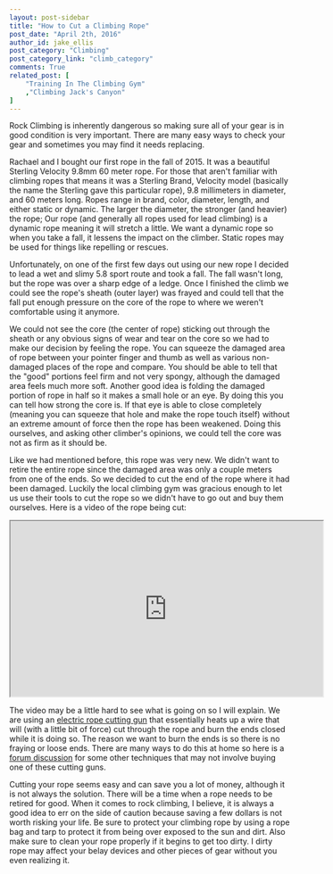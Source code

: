 ```yaml
---
layout: post-sidebar
title: "How to Cut a Climbing Rope"
post_date: "April 2th, 2016"
author_id: jake_ellis
post_category: "Climbing"
post_category_link: "climb_category"
comments: True
related_post: [
	"Training In The Climbing Gym"
	,"Climbing Jack's Canyon"
]
---
```


<p>Rock Climbing is inherently dangerous so making sure all of your gear is in good condition is very important. There are many easy ways to check your gear and sometimes you may find it needs replacing.<!--endpreview-->
</p>

<p>Rachael and I bought our first rope in the fall of 2015. It was a beautiful Sterling Velocity 9.8mm 60 meter rope. For those that aren't familiar with climbing ropes that means it was a Sterling Brand, Velocity model (basically the name the Sterling gave this particular rope), 9.8 millimeters in diameter, and 60 meters long. Ropes range in brand, color, diameter, length, and either static or dynamic. The larger the diameter, the stronger (and heavier) the rope; Our rope (and generally all ropes used for lead climbing) is a dynamic rope meaning it will stretch a little. We want a dynamic rope so when you take a fall, it lessens the impact on the climber. Static ropes may be used for things like repelling or rescues.
</p>

<p>
Unfortunately, on one of the first few days out using our new rope I decided to lead a wet and slimy 5.8 sport route and took a fall. The fall wasn't long, but the rope was over a sharp edge of a ledge. Once I finished the climb we could see the rope's sheath (outer layer) was frayed and could tell that the fall put enough pressure on the core of the rope to where we weren't comfortable using it anymore. 
</p>

<p>
We could not see the core (the center of rope) sticking out through the sheath or any obvious signs of wear and tear on the core so we had to make our decision by feeling the rope. You can squeeze the damaged area of rope between your pointer finger and thumb as well as various non-damaged places of the rope and compare. You should be able to tell that the "good" portions feel firm and not very spongy, although the damaged area feels much more soft. Another good idea is folding the damaged portion of rope in half so it makes a small hole or an eye. By doing this you can tell how strong the core is. If that eye is able to close completely (meaning you can squeeze that hole and make the rope touch itself) without an extreme amount of force then the rope has been weakened. Doing this ourselves, and asking other climber's opinions, we could tell the core was not as firm as it should be. 
</p>

<p>
Like we had mentioned before, this rope was very new. We didn't want to retire the entire rope since the damaged area was only a couple meters from one of the ends. So we decided to cut the end of the rope where it had been damaged. Luckily the local climbing gym was gracious enough to let us use their tools to cut the rope so we didn't have to go out and buy them ourselves. Here is a video of the rope being cut:
</p>

<P>
<iframe width="560" height="315" src="https://www.youtube.com/embed/?v=Qm_TYDJImyI&feature=youtu.be" allowfullscreen></iframe>
</p>

<p>
The video may be a little hard to see what is going on so I will explain. We are using an <a href="http://www.jamestowndistributors.com/userportal/product.do?part=117825&engine=adwordskeyword=product_ad&gclid=Cj0KEQjwo_y4BRD0nMnfoqqnxtEBEiQAWdA129gIpmjRlF8pm5ZgqD8ZuAgkfNuMilCCGF75N8gfypMaAvOO8P8HAQ">electric rope cutting gun</a> that essentially heats up a wire that will (with a little bit of force) cut through the rope and burn the ends closed while it is doing so. The reason we want to burn the ends is so there is no fraying or loose ends. There are many ways to do this at home so here is a <a href="https://www.mountainproject.com/v/tricks-to-cutting-rope/108288215#a_108294587">forum discussion</a> for some other techniques that may not involve buying one of these cutting guns. 
</p>

<p>
Cutting your rope seems easy and can save you a lot of money, although it is not always the solution. There will be a time when a rope needs to be retired for good. When it comes to rock climbing, I believe, it is always a good idea to err on the side of caution because saving a few dollars is not worth risking your life. Be sure to protect your climbing rope by using a rope bag and tarp to protect it from being over exposed to the sun and dirt. Also make sure to clean your rope properly if it begins to get too dirty. I dirty rope may affect your belay devices and other pieces of gear without you even realizing it. 
</p>










